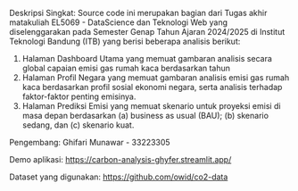 Deskripsi Singkat: Source code ini merupakan bagian dari Tugas akhir matakuliah EL5069 - DataScience dan Teknologi Web yang diselenggarakan pada Semester Genap Tahun Ajaran 2024/2025 di Institut Teknologi Bandung (ITB) yang berisi beberapa analisis berikut:

1) Halaman Dashboard Utama yang memuat gambaran analisis secara global capaian emisi gas rumah kaca berdasarkan tahun
2) Halaman Profil Negara yang memuat gambaran analisis emisi gas rumah kaca berdasarkan profil sosial ekonomi negara, serta analisis terhadap faktor-faktor penting emisinya.
3) Halaman Prediksi Emisi yang memuat skenario untuk proyeksi emisi di masa depan berdasarkan (a) business as usual (BAU); (b) skenario sedang, dan (c) skenario kuat.

Pengembang: 
Ghifari Munawar - 33223305


Demo aplikasi: 
https://carbon-analysis-ghyfer.streamlit.app/

Dataset yang digunakan: 
https://github.com/owid/co2-data


